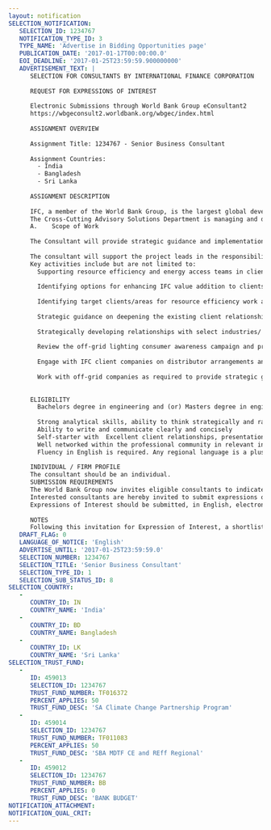 ```yaml
---
layout: notification
SELECTION_NOTIFICATION: 
   SELECTION_ID: 1234767
   NOTIFICATION_TYPE_ID: 3
   TYPE_NAME: 'Advertise in Bidding Opportunities page'
   PUBLICATION_DATE: '2017-01-17T00:00:00.0'
   EOI_DEADLINE: '2017-01-25T23:59:59.900000000'
   ADVERTISEMENT_TEXT: |
      SELECTION FOR CONSULTANTS BY INTERNATIONAL FINANCE CORPORATION
      
      REQUEST FOR EXPRESSIONS OF INTEREST
      
      Electronic Submissions through World Bank Group eConsultant2
      https://wbgeconsult2.worldbank.org/wbgec/index.html
      
      ASSIGNMENT OVERVIEW
      
      Assignment Title: 1234767 - Senior Business Consultant
      
      Assignment Countries:
        - India
        - Bangladesh
        - Sri Lanka
      
      ASSIGNMENT DESCRIPTION
      
      IFC, a member of the World Bank Group, is the largest global development institution focused on the private sector in emerging markets. Working with 2,000 businesses worldwide, we use our six decades of experience to create opportunity where its needed most. 
      The Cross-Cutting Advisory Solutions Department is managing and delivering expertise and programs which are cross-cutting in nature and have application across the Corporation. These include public-private partnership transactions, clean energy and resources efficiency, SME development, corporate finance, gender and multidisciplinary business solutions. The department also provides administrative and financial management support to all advisory units in IFC and in the joint World Bank Group Global Practices.
      A.	Scope of Work
      
      The Consultant will provide strategic guidance and implementation support to the Energy and Resource Efficiency Programs for South Asia.  
      
      The consultant will support the project leads in the responsibility and accountability for engaging with clients and delivering a focused E&RE work program with specific focus on the above mentioned areas. The Consultant will support the project leads on client engagement, ensuring quality service delivery and in finding suitable solutions. The work program is focused on India but could have activities in Sri Lanka, Bangladesh and Nepal as well.  
      Key activities include but are not limited to:
      	Supporting resource efficiency and energy access teams in client engagement including in preparation of proposals and pitch presentations, particularly enhancing the value proposition from a commercial perspective.    
      
      	Identifying options for enhancing IFC value addition to clients beyond technical reports such as customized training, B2B connections, vendor empanelment, financing etc. 
      
      	Identifying target clients/areas for resource efficiency work and help in drafting convincing service proposals. 
      
      	Strategic guidance on deepening the existing client relationships and engagements  as well as exploring 1 or 2 new offerings which offer medium / long term potential for the above functions.  
      
      	Strategically developing relationships with select industries/ associations or other stakeholders as necessary to help project teams deliver development impacts on the ground. 
      
      	Review the off-grid lighting consumer awareness campaign and propose alternative approaches of conducting the ground activities to improve their effectiveness. 
      
      	Engage with IFC client companies on distributor arrangements and explore with them alternative models, identifying suitable partners such as bicycle dealers in rural areas. 
      
      	Work with off-grid companies as required to provide strategic guidance and find solutions for overcoming supply chain constraints.  
      
      
      ELIGIBILITY
      	Bachelors degree in engineering and (or) Masters degree in engineering with at least 15 years of experience in manufacturing Industry or related consultancy fields; deep understanding of processes and manufacturing supply chain aspects. Strong commercial sense for understanding of projects and contracts; Focus on business case for energy / resource efficiency, renewables etc 
      
      	Strong analytical skills, ability to think strategically and rapidly analyze diverse information as well as undertake early stage financial assessment of project opportunities;
      	Ability to write and communicate clearly and concisely 
      	Self-starter with  Excellent client relationships, presentation skills and negotiation skills;
      	Well networked within the professional community in relevant industries;
      	Fluency in English is required. Any regional language is a plus. 
      
      INDIVIDUAL / FIRM PROFILE
      The consultant should be an individual. 
      SUBMISSION REQUIREMENTS
      The World Bank Group now invites eligible consultants to indicate their interest in providing the services.  Interested consultants must provide information indicating that they are qualified to perform the services (brochures, description of similar assignments, experience in similar conditions, availability of appropriate skills among staff, etc.).  Please note that the total size of all attachments should be less than 5MB.  
      Interested consultants are hereby invited to submit expressions of interest.
      Expressions of Interest should be submitted, in English, electronically through World Bank Group eConsultant2 (https://wbgeconsult2.worldbank.org/wbgec/index.html)
      
      NOTES
      Following this invitation for Expression of Interest, a shortlist of qualified firms will be formally invited to submit proposals.  Shortlisting and selection will be subject to the availability of funding.
   DRAFT_FLAG: 0
   LANGUAGE_OF_NOTICE: 'English'
   ADVERTISE_UNTIL: '2017-01-25T23:59:59.0'
   SELECTION_NUMBER: 1234767
   SELECTION_TITLE: 'Senior Business Consultant'
   SELECTION_TYPE_ID: 1
   SELECTION_SUB_STATUS_ID: 8
SELECTION_COUNTRY: 
   - 
      COUNTRY_ID: IN
      COUNTRY_NAME: 'India'
   - 
      COUNTRY_ID: BD
      COUNTRY_NAME: Bangladesh
   - 
      COUNTRY_ID: LK
      COUNTRY_NAME: 'Sri Lanka'
SELECTION_TRUST_FUND: 
   - 
      ID: 459013
      SELECTION_ID: 1234767
      TRUST_FUND_NUMBER: TF016372
      PERCENT_APPLIES: 50
      TRUST_FUND_DESC: 'SA Climate Change Partnership Program'
   - 
      ID: 459014
      SELECTION_ID: 1234767
      TRUST_FUND_NUMBER: TF011083
      PERCENT_APPLIES: 50
      TRUST_FUND_DESC: 'SBA MDTF CE and REff Regional'
   - 
      ID: 459012
      SELECTION_ID: 1234767
      TRUST_FUND_NUMBER: BB
      PERCENT_APPLIES: 0
      TRUST_FUND_DESC: 'BANK BUDGET'
NOTIFICATION_ATTACHMENT: 
NOTIFICATION_QUAL_CRIT: 
---
```

